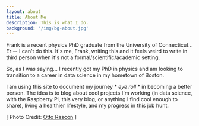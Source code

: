 ```yaml
---
layout: about
title: About Me
description: This is what I do.
background: '/img/bg-about.jpg'
---
```



Frank is a recent physics PhD graduate from the University of Connecticut... Er -- I can't do this. 
It's me, Frank, writing this and it feels weird to write in third person when it's not a formal/scientific/academic setting. 

So, as I was saying... I recently got my PhD in physics and am looking to transition to a career in data science in my hometown of Boston.

I am using this site to document my journey \* *eye roll* \* in becoming a better person. The idea is to blog about cool projects I'm working 
(in data science, with the Raspberry Pi, this very blog, or anything I find cool enough to share), living a healthier lifestyle, and my progress 
in this job hunt.

\[ Photo Credit: [Otto Rascon](http://ottorascon.com/) \]

